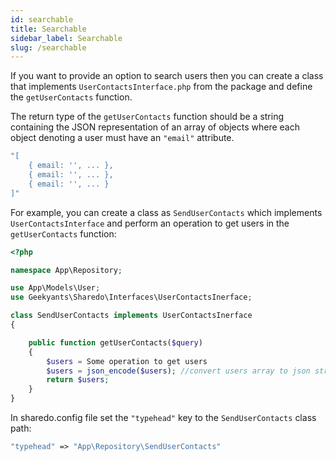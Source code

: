 ```yaml
---
id: searchable
title: Searchable
sidebar_label: Searchable
slug: /searchable
---
```


If you want to provide an option to search users then you can create a class that implements `UserContactsInterface.php` from the package and define the `getUserContacts` function.

The return type of the `getUserContacts` function should be a string containing the JSON representation of an array of objects where each object denoting a user must have an `"email"` attribute.

```php
"[
    { email: '', ... },
    { email: '', ... },
    { email: '', ... }
]"
```

For example, you can create a class as `SendUserContacts` which implements `UserContactsInterface` and perform an operation to get users in the `getUserContacts` function:

```php
<?php

namespace App\Repository;

use App\Models\User;
use Geekyants\Sharedo\Interfaces\UserContactsInerface;

class SendUserContacts implements UserContactsInerface
{

    public function getUserContacts($query)
    {
        $users = Some operation to get users
        $users = json_encode($users); //convert users array to json string
        return $users;
    }
}
```

In sharedo.config file set the `"typehead"` key to the `SendUserContacts` class path:

```php
"typehead" => "App\Repository\SendUserContacts"
```
